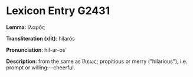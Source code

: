 # Lexicon Entry G2431

**Lemma**: ἱλαρός

**Transliteration (xlit)**: hilarós

**Pronunciation**: hil-ar-os'

**Description**:
from the same as ἵλεως; propitious or merry ("hilarious"), i.e. prompt or willing:--cheerful.
